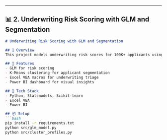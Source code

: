 
---

## 📊 2. Underwriting Risk Scoring with GLM and Segmentation

```markdown
# Underwriting Risk Scoring with GLM and Segmentation

## 🧠 Overview
This project models underwriting risk scores for 100K+ applicants using Generalized Linear Models (GLM) and K-Means clustering. It enables triage-based underwriting and improves review efficiency by 15%.

## 🔧 Features
- GLM for risk scoring
- K-Means clustering for applicant segmentation
- Excel VBA macros for underwriting triage
- Power BI dashboard for visual insights

## 🧰 Tech Stack
- Python, Statsmodels, Scikit-learn
- Excel VBA
- Power BI

## 📦 Setup
```bash
pip install -r requirements.txt
python src/glm_model.py
python src/cluster_profiles.py
